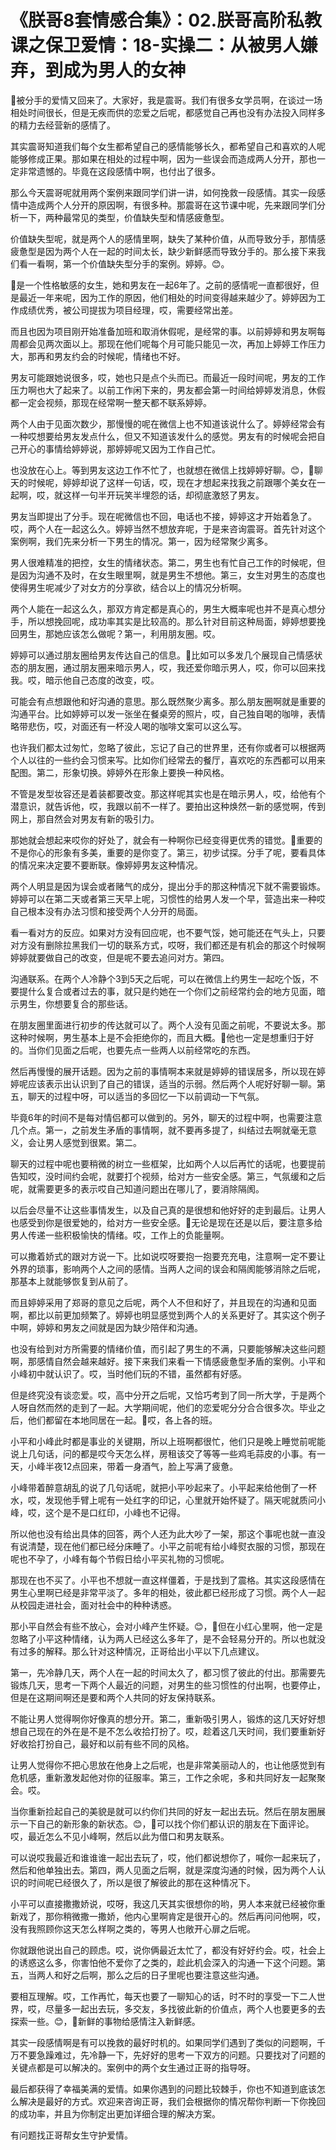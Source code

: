 # 《朕哥8套情感合集》：02.朕哥高阶私教课之保卫爱情：18-实操二：从被男人嫌弃，到成为男人的女神

🎼被分手的爱情又回来了。大家好，我是震哥。我们有很多女学员啊，在谈过一场相处时间很长，但是无疾而供的恋爱之后呢，都感觉自己再也没有办法投入同样多的精力去经营新的感情了。

其实震哥知道我们每个女生都希望自己的感情能够长久，都希望自己和喜欢的人呢能够修成正果。那如果在相处的过程中啊，因为一些误会而造成两人分开，那也一定非常遗憾的。毕竟在这段感情中啊，也付出了很多。

那么今天震哥呢就用两个案例来跟同学们讲一讲，如何挽救一段感情。其实一段感情中造成两个人分开的原因啊，有很多种。那震哥在这节课中呢，先来跟同学们分析一下，两种最常见的类型，价值缺失型和情感疲惫型。

价值缺失型呢，就是两个人的感情里啊，缺失了某种价值，从而导致分手，那情感疲惫型是因为两个人在一起的时间太长，缺少新鲜感而导致分手的。那么接下来我们看一看啊，第一个价值缺失型分手的案例。婷婷。😊。

🎼是一个性格敏感的女生，她和男友在一起6年了。之前的感情呢一直都很好，但是最近一年来呢，因为工作的原因，他们相处的时间变得越来越少了。婷婷因为工作成绩优秀，被公司提拔为项目经理，哎，需要经常出差。

而且也因为项目刚开始准备加班和取消休假呢，是经常的事。以前婷婷和男友啊每周都会见两次面以上。那现在他们呢每个月可能只能见一次，再加上婷婷工作压力大，那再和男友约会的时候呢，情绪也不好。

男友可能跟她说很多，哎，她也只是点个头而已。而最近一段时间呢，男友的工作压力啊也大了起来了。以前工作闲下来的，男友都会第一时间给婷婷发消息，休假都一定会视频，那现在经常啊一整天都不联系婷婷。

两个人由于见面次数少，那慢慢的呢在微信上也不知道该说什么了。婷婷经常会有一种哎想要给男友发点什么，但又不知道该发什么的感觉。男友有的时候呢会把自己开心的事情给婷婷说，那婷婷呢又因为工作自己忙。

也没放在心上。等到男友这边工作不忙了，也就想在微信上找婷婷好聊。😊，🎼聊天的时候呢，婷婷却说了这样一句话，哎，现在才想起来找我之前跟哪个美女在一起啊，哎，就这样一句半开玩笑半埋怨的话，却彻底激怒了男友。

男友当即提出了分手。现在呢微信也不回，电话也不接，婷婷这才开始着急了。哎，两个人在一起这么久。婷婷当然不想放弃呢，于是来咨询震哥。首先针对这个案例啊，我们先来分析一下男生的情况。第一，因为经常聚少离多。

男人很难精准的把控，女生的情绪状态。第二，男生也有忙自己工作的时候呢，但是因为沟通不及时，在女生眼里啊，就是男生不想他。第三，女生对男生的态度也使得男生呢减少了对女方的分享欲，结合以上的情况分析啊。

两个人能在一起这么久，那双方肯定都是真心的，男生大概率呢也并不是真心想分手，所以想挽回呢，成功率其实是比较高的。那么针对目前这种局面，婷婷想要挽回男生，那她应该怎么做呢？第一，利用朋友圈。哎。

婷婷可以通过朋友圈给男友传达自己的信息。🎼比如可以多发几个展现自己情感状态的朋友圈，通过朋友圈来暗示男人，哎，我还爱你暗示男人，哎，你可以回来找我。哎，暗示他自己态度的改变，哎。

可能会有点想跟他和好沟通的意思。那么既然聚少离多。那么朋友圈啊就是重要的沟通平台。比如婷婷可以发一张坐在餐桌旁的照片，哎，自己独自喝的咖啡，表情略带悲伤，哎，对面还有一杯没人喝的咖啡文案可以这么写。

也许我们都太过匆忙，忽略了彼此，忘记了自己的世界里，还有你或者可以根据两个人以往的一些约会习惯来写。比如你们经常去的餐厅，喜欢吃的东西都可以用来配图。第二，形象切换。婷婷外在形象上要换一种风格。

不管是发型妆容还是着装都要改变。那这样呢其实也是在暗示男人，哎，给他有个潜意识，就告诉他，哎，我跟以前不一样了。要拍出这种焕然一新的感觉啊，传到网上，那自然会对男友有新的吸引力。

那她就会想起来哎你的好处了，就会有一种啊你已经变得更优秀的错觉。🎼重要的不是你心的形象有多美，重要的是你变了。第三，初步试探。分手了呢，要看具体的情况来决定要不要断联。像婷婷男友这种情况。

两个人明显是因为误会或者赌气的成分，提出分手的那这种情况下就不需要锻炼。婷婷可以在第二天或者第三天早上呢，习惯性的给男人发一个早，营造出来一种哎自己根本没有办法习惯和接受两个人分开的局面。

看一看对方的反应。如果对方没有回应呢，也不要气馁，她可能还在气头上，只要对方没有删除拉黑我们一切的联系方式，哎呀，我们都还是有机会的那这个时候啊婷婷就要做自己的改变，但是呢不要去追问对方。第四。

沟通联系。在两个人冷静个3到5天之后呢，可以在微信上约男生一起吃个饭，不要提什么复合或者过去的事，就只是约她在一个你们之前经常约会的地方见面，暗示男生，你想要复合的那些话。

在朋友圈里面进行初步的传达就可以了。两个人没有见面之前呢，不要说太多。那这种时候啊，男生基本上是不会拒绝你的，而且大概。🎼他也一定是想重归于好的。当你们见面之后呢，也要先点一些两人以前经常吃的东西。

然后再慢慢的展开话题。因为之前的事情啊本来就是婷婷的错误居多，所以现在婷婷呢应该表示出认识到了自己的错误，适当的示弱。然后两个人呢好好聊一聊。第五，聊天的过程中呀，可以适当的多回忆一下以前调动一下气氛。

毕竟6年的时间不是每对情侣都可以做到的。另外，聊天的过程中啊，也需要注意几个点。第一，之前发生矛盾的事情啊，就不要再多提了，纠结过去啊就毫无意义，会让男人感觉到很累。第二。

聊天的过程中呢也要稍微的树立一些框架，比如两个人以后再忙的话呢，也要提前告知哎，没时间约会呢，就要打个视频，给对方一些安全感。第三，气氛缓和之后呢，就需要更多的表示哎自己知道问题出在哪儿了，要消除隔阂。

以后会尽量不让这些事情发生，以及自己真的是很想和他好好的走到最后。让男人也感受到你是很爱她的，给对方一些安全感。🎼无论是现在还是以后，要注意多给男人传递一些积极愉快的情绪。哎，工作上的负能量啊。

可以撒着娇式的跟对方说一下。比如说哎呀要抱一抱要充充电，注意啊一定不要让外界的琐事，影响两个人之间的感情。当两人之间的误会和隔阂能够消除之后呢，那基本上就能够恢复到从前了。

而且婷婷采用了郑哥的意见之后呢，两个人不但和好了，并且现在的沟通和见面啊，都比以前更加频繁了。婷婷也明显感觉到两个人的关系更好了。其实这个例子中啊，婷婷和男友之间就是因为缺少陪伴和沟通。

也没有给到对方所需要的情绪价值，而引起了男生的不满，只要能够解决这些问题啊，那感情自然会越来越好。接下来我们来看一下情感疲惫型矛盾的案例。小平和小峰初中就认识了。哎，当时他们玩的不错，虽然都有好感。

但是终究没有谈恋爱。哎，高中分开之后呢，又恰巧考到了同一所大学，于是两个人呀自然而然的走到了一起。大学期间呢，他们的恋爱呢分分合合很多次。毕业之后，他们都留在本地同居在一起。🎼哎，各上各的班。

小平和小峰此时都是事业的关键期，所以上班啊都很忙，他们只是晚上睡觉前呢能说上几句话，问的都是哎今天怎么样，房租该交了等等一些鸡毛蒜皮的小事。有一天，小峰半夜12点回来，带着一身酒气，脸上写满了疲惫。

小峰带着醉意胡乱的说了几句话呢，就把小平吵起来了。小平起来给他倒了一杯水，哎，发现他手臂上呢有一处红字的印记，心里就开始怀疑了。隔天呢就质问小峰，哎，这个是不是口红印，小峰也不记得。

所以他也没有给出具体的回答，两个人还为此大吵了一架，那这个事呢也就一直没有说清楚，现在他们都已经分床睡了。小平之前呢有给小峰熨衣服的习惯，那现在呢也不孕了，小峰有每个节假日给小平买礼物的习惯呢。

那现在也不买了。小平也不想就一直这样僵着，于是找到了震格。其实这段感情在男生心里啊已经是非常平淡了。多年的相处，彼此都已经形成了习惯。两个人一起从校园走进社会，面对社会中的种种诱惑。

那小平自然会有些不放心，会对小峰产生怀疑。😊，🎼但在小红心里啊，他一定是忽略了小平这种情绪，认为两人已经这么多年了，是不会轻易分开的。所以也就没有过多的解释。那么针对这种情况，正哥给出小平以下几点建议。

第一，先冷静几天，两个人在一起的时间太久了，都习惯了彼此的付出。那需要先锻炼几天，思考一下两个人最近的问题，对男生的些习惯性的付出啊，也要停止，但是在这期间啊还是要和两个人共同的好友保持联系。

不能让男人觉得啊你好像真的想分开。第二，重新吸引男人，锻炼的这几天好好想想自己现在的外在是不是不怎么收拾打扮了。哎，趁着这几天时间，我们要重新好好收拾打扮自己，最好和以前有些不同的风格。

让男人觉得你不把心思放在他身上之后呢，也是非常美丽动人的，也让他感觉到有危机感，重新激发起他对你的征服率。第三，工作之余呢，多和共同好友一起聚聚会。哎。

当你重新捡起自己的美貌是就可以约你们共同的好友一起出去玩。然后在朋友圈展示一下自己的新形象的新状态。😊，🎼可以找个你们都认识的朋友在下面评论。哎，最近怎么不见小峰啊，然后以此为借口和男友联系。

可以说哎我最近和谁谁谁一起出去玩了，哎，他们都说想你了，喊你一起来玩了，然后和他单独出去。第四，两人见面之后啊，就是深度沟通的时候，因为两个人认识的时间呢已经很久了，所以是很了解彼此的那在这种情况下。

小平可以直接撒撒娇说，哎呀，我这几天其实很想你的哟，男人本来就已经被你重新戏了，那你稍微撒一撒娇，他内心里啊肯定是很开心的。然后再问问他啊，哎，没有我照顾你这天怎么样啊之类的，等男人也敞开心扉之后呢。

你就跟他说出自己的顾虑。哎，说你俩最近太忙了，都没有好好约会。哎，社会上的诱惑这么多，你害怕他不爱你了之类的，趁此机会深入的沟通一下这个问题。第五，当两人和好之后啊，那么之后的日子里呢也要注意这些沟通。

要相互理解。哎，工作再忙，每天也要了一聊知心的话，时不时的享受一下二人世界，哎，尽量多一起出去玩，多交友，多找彼此新的价值点，两个人也要更多的去探索一些。😊，🎼新鲜的事物给感情注入新鲜感。

其实一段感情啊是有可以挽救的最好时机的。如果同学们遇到了类似的问题啊，千万不要急躁难过，先冷静一下，先好好的思考一下双方的问题。只要找对了问题的关键点都是可以解决的。案例中的两个女生通过正哥的指导呀。

最后都获得了幸福美满的爱情。如果你遇到的问题比较棘手，你也不知道到底该怎么解决是最好的方式。欢迎来咨询正哥，我们会根据你的情况帮你判断一下你挽回的成功率，并且为你制定出更加详细合理的解决方案。

有问题找正哥帮女生守护爱情。